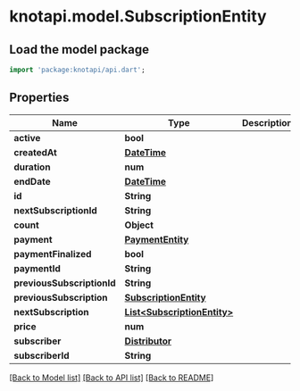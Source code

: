 # knotapi.model.SubscriptionEntity

## Load the model package
```dart
import 'package:knotapi/api.dart';
```

## Properties
Name | Type | Description | Notes
------------ | ------------- | ------------- | -------------
**active** | **bool** |  | [optional] 
**createdAt** | [**DateTime**](DateTime.md) |  | [optional] 
**duration** | **num** |  | [optional] 
**endDate** | [**DateTime**](DateTime.md) |  | [optional] 
**id** | **String** |  | 
**nextSubscriptionId** | **String** |  | [optional] 
**count** | **Object** |  | [optional] 
**payment** | [**PaymentEntity**](PaymentEntity.md) |  | [optional] 
**paymentFinalized** | **bool** |  | [optional] 
**paymentId** | **String** |  | [optional] 
**previousSubscriptionId** | **String** |  | [optional] 
**previousSubscription** | [**SubscriptionEntity**](SubscriptionEntity.md) |  | [optional] 
**nextSubscription** | [**List&lt;SubscriptionEntity&gt;**](SubscriptionEntity.md) |  | [optional] 
**price** | **num** |  | [optional] 
**subscriber** | [**Distributor**](Distributor.md) |  | [optional] 
**subscriberId** | **String** |  | [optional] 

[[Back to Model list]](../README.md#documentation-for-models) [[Back to API list]](../README.md#documentation-for-api-endpoints) [[Back to README]](../README.md)


